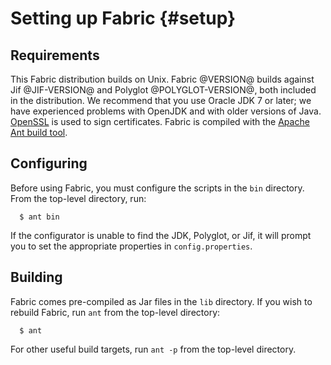 Setting up Fabric {#setup}
=================

Requirements
------------
This Fabric distribution builds on Unix. Fabric @VERSION@ builds against Jif
@JIF-VERSION@ and Polyglot @POLYGLOT-VERSION@, both included in the
distribution. We recommend that you use Oracle JDK 7 or later; we have
experienced problems with OpenJDK and with older versions of Java.
[OpenSSL](http://www.openssl.org/) is used to sign certificates. Fabric is
compiled with the [Apache Ant build tool](http://ant.apache.org/).


Configuring
-----------
Before using Fabric, you must configure the scripts in the `bin`
directory.  From the top-level directory, run:
~~~
  $ ant bin
~~~
If the configurator is unable to find the JDK, Polyglot, or Jif, it will
prompt you to set the appropriate properties in `config.properties`.


Building
--------
Fabric comes pre-compiled as Jar files in the `lib` directory. If you
wish to rebuild Fabric, run `ant` from the top-level directory:
~~~
  $ ant
~~~
For other useful build targets, run `ant -p` from the top-level directory.
